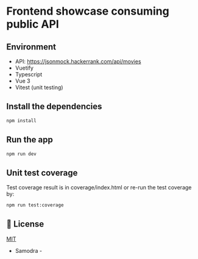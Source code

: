 # Frontend showcase consuming public API

## Environment
- API: https://jsonmock.hackerrank.com/api/movies
- Vuetify
- Typescript
- Vue 3
- Vitest (unit testing)

## Install the dependencies
```bash
npm install
```
## Run the app
```bash
npm run dev
```

## Unit test coverage
Test coverage result is in coverage/index.html or re-run the test coverage by:
```bash
npm run test:coverage
```

## 📑 License
[MIT](http://opensource.org/licenses/MIT)


- Samodra -

